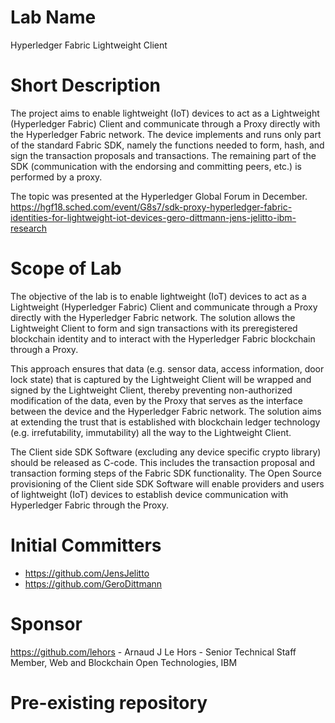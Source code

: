# Lab Name
Hyperledger Fabric Lightweight Client

# Short Description
The project aims to enable lightweight (IoT) devices to act as a Lightweight (Hyperledger Fabric) 
Client and communicate through a Proxy directly with the Hyperledger Fabric network. 
The device implements and runs only part of the standard Fabric SDK, namely the functions needed 
to form, hash, and sign the transaction proposals and transactions. The remaining part of the SDK 
(communication with the endorsing and committing peers, etc.) is performed by a proxy.


The topic was presented at the Hyperledger Global Forum in December.
https://hgf18.sched.com/event/G8s7/sdk-proxy-hyperledger-fabric-identities-for-lightweight-iot-devices-gero-dittmann-jens-jelitto-ibm-research

# Scope of Lab
The objective of the lab is to enable lightweight (IoT) devices to act as a Lightweight 
(Hyperledger Fabric) Client and communicate through a Proxy directly with the Hyperledger Fabric network. 
The solution allows the Lightweight Client to form and sign transactions with its preregistered 
blockchain identity and to interact with the Hyperledger Fabric blockchain through a Proxy.

This approach ensures that data (e.g. sensor data, access information, door lock state) that is 
captured by the Lightweight Client will be wrapped and signed by the Lightweight Client, 
thereby preventing non-authorized modification of the data, even by the Proxy that serves as the 
interface between the device and the Hyperledger Fabric network. 
The solution aims at extending the trust that is established with blockchain ledger technology 
(e.g. irrefutability, immutability) all the way to the Lightweight Client.

The Client side SDK Software (excluding any device specific crypto library) should be released as 
C-code. This includes the transaction proposal and transaction forming steps of the Fabric SDK 
functionality. The Open Source provisioning of the Client side SDK Software will enable providers 
and users of lightweight (IoT) devices to establish device communication with Hyperledger Fabric 
through the Proxy.

# Initial Committers
- https://github.com/JensJelitto
- https://github.com/GeroDittmann

# Sponsor
https://github.com/lehors - Arnaud J Le Hors - Senior Technical Staff Member, Web and Blockchain Open Technologies, IBM

# Pre-existing repository

